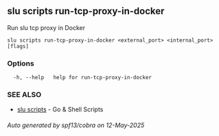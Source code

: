 ## slu scripts run-tcp-proxy-in-docker

Run slu tcp proxy in Docker

```
slu scripts run-tcp-proxy-in-docker <external_port> <internal_port> [flags]
```

### Options

```
  -h, --help   help for run-tcp-proxy-in-docker
```

### SEE ALSO

* [slu scripts](slu_scripts.md)	 - Go & Shell Scripts

###### Auto generated by spf13/cobra on 12-May-2025
